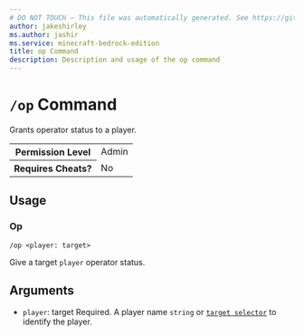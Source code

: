 ```yaml
---
# DO NOT TOUCH — This file was automatically generated. See https://github.com/mojang/minecraftapidocsgenerator to modify descriptions, examples, etc.
author: jakeshirley
ms.author: jashir
ms.service: minecraft-bedrock-edition
title: op Command
description: Description and usage of the op command
---
```

# `/op` Command
Grants operator status to a player.

<table>
  <tr>
    <th>Permission Level</th>
    <td>Admin</td>
  </tr>
  <tr>
    <th>Requires Cheats?</th>
    <td>No</td>
  </tr>
</table>

## Usage
### Op
`/op <player: target>`

Give a target `player` operator status.

## Arguments
- `player`: target
Required. A player name `string` or [`target selector`](https://learn.microsoft.com/minecraft/creator/documents/commandsintroduction#target-selectors) to identify the player.
